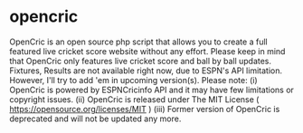 # opencric
OpenCric is an open source php script that allows you to create a full featured live cricket score website without any effort. Please keep in mind that OpenCric only features live cricket score and ball by ball updates. Fixtures, Results are not available right now, due to ESPN's API limitation. However, I'll try to add 'em in upcoming version(s).  Please note: (i) OpenCric is powered by ESPNCricinfo API and it may have few limitations or copyright issues. (ii) OpenCric is released under The MIT License ( https://opensource.org/licenses/MIT ) (iii) Former version of OpenCric is deprecated and will not be updated any more.
